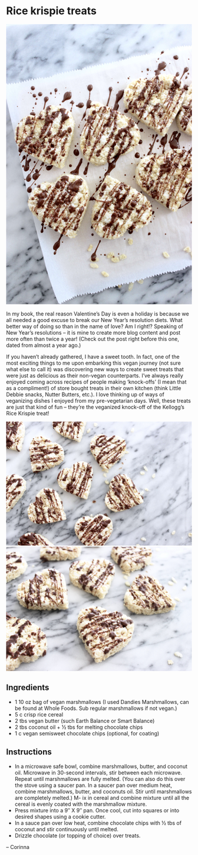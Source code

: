 
[^url]: rice-krispie-treats

# Rice krispie treats

![](./RiceKrispy1.jpg)

In my book, the real reason Valentine’s Day is even a holiday is because we all needed a good excuse to break our New Year’s resolution diets. What better way of doing so than in the name of love? Am I right!? Speaking of New Year’s resolutions – it is mine to create more blog content and post more often than twice a year! (Check out the post right before this one, dated from almost a year ago.)

If you haven’t already gathered, I have a sweet tooth. In fact, one of the most exciting things to me upon embarking this vegan journey (not sure what else to call it) was discovering new ways to create sweet treats that were just as delicious as their non-vegan counterparts. I’ve always really enjoyed coming across recipes of people making ‘knock-offs’ (I mean that as a compliment!) of store bought treats in their own kitchen (think Little Debbie snacks, Nutter Butters, etc.). I love thinking up of ways of veganizing dishes I enjoyed from my pre-vegetarian days. Well, these treats are just that kind of fun – they’re the veganized knock-off of the Kellogg’s Rice Krispie treat!

![](./RiceKrispy2.jpg)
![](./RiceKrispy3.jpg)

## Ingredients

- 1 10 oz bag of vegan marshmallows (I used Dandies Marshmallows, can be found at Whole Foods. Sub regular marshmallows if not vegan.)
- 5 c crisp rice cereal
- 2 tbs vegan butter (such Earth Balance or Smart Balance)
- 2 tbs coconut oil + ½ tbs for melting chocolate chips
- 1 c vegan semisweet chocolate chips (optional, for coating)

## Instructions 

- In a microwave safe bowl, combine marshmallows, butter, and coconut oil. Microwave in 30-second intervals, stir between each microwave. Repeat until marshmallows are fully melted. (You can also do this over the stove using a saucer pan. In a saucer pan over medium heat, combine marshmallows, butter, and coconuts oil. Stir until marshmallows are completely melted.)
M- ix in cereal and combine mixture until all the cereal is evenly coated with the marshmallow mixture.
- Press mixture into a 9″ X 9″ pan. Once cool, cut into squares or into desired shapes using a cookie cutter.
- In a sauce pan over low heat, combine chocolate chips with ½ tbs of coconut and stir continuously until melted.
- Drizzle chocolate (or topping of choice) over treats.

 – Corinna